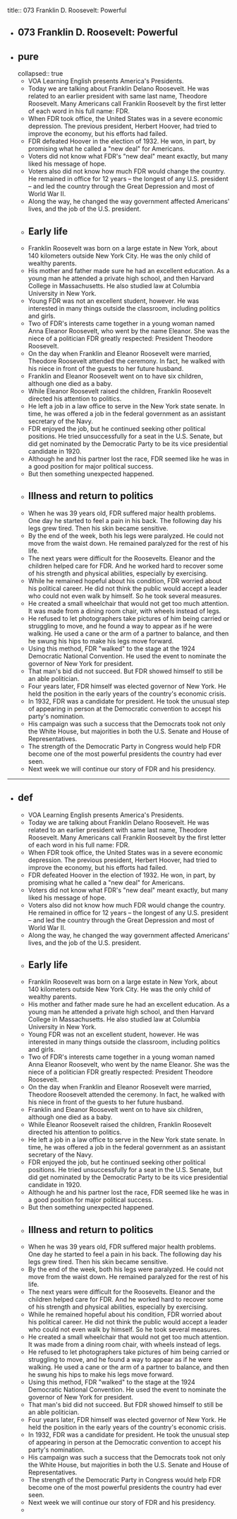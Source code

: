 title:: 073 Franklin D. Roosevelt: Powerful

- ## 073 Franklin D. Roosevelt: Powerful
- ## pure
  collapsed:: true
	- VOA Learning English presents America's Presidents.
	- Today we are talking about Franklin Delano Roosevelt. He was related to an earlier president with same last name, Theodore Roosevelt. Many Americans call Franklin Roosevelt by the first letter of each word in his full name: FDR.
	- When FDR took office, the United States was in a severe economic depression. The previous president, Herbert Hoover, had tried to improve the economy, but his efforts had failed.
	- FDR defeated Hoover in the election of 1932. He won, in part, by promising what he called a "new deal" for Americans.
	- Voters did not know what FDR's "new deal" meant exactly, but many liked his message of hope.
	- Voters also did not know how much FDR would change the country. He remained in office for 12 years – the longest of any U.S. president – and led the country through the Great Depression and most of World War II.
	- Along the way, he changed the way government affected Americans' lives, and the job of the U.S. president.
	- ## Early life
	- Franklin Roosevelt was born on a large estate in New York, about 140 kilometers outside New York City. He was the only child of wealthy parents.
	- His mother and father made sure he had an excellent education. As a young man he attended a private high school, and then Harvard College in Massachusetts. He also studied law at Columbia University in New York.
	- Young FDR was not an excellent student, however. He was interested in many things outside the classroom, including politics and girls.
	- Two of FDR's interests came together in a young woman named Anna Eleanor Roosevelt, who went by the name Eleanor. She was the niece of a politician FDR greatly respected: President Theodore Roosevelt.
	- On the day when Franklin and Eleanor Roosevelt were married, Theodore Roosevelt attended the ceremony. In fact, he walked with his niece in front of the guests to her future husband.
	- Franklin and Eleanor Roosevelt went on to have six children, although one died as a baby.
	- While Eleanor Roosevelt raised the children, Franklin Roosevelt directed his attention to politics.
	- He left a job in a law office to serve in the New York state senate. In time, he was offered a job in the federal government as an assistant secretary of the Navy.
	- FDR enjoyed the job, but he continued seeking other political positions. He tried unsuccessfully for a seat in the U.S. Senate, but did get nominated by the Democratic Party to be its vice presidential candidate in 1920.
	- Although he and his partner lost the race, FDR seemed like he was in a good position for major political success.
	- But then something unexpected happened.
	- ## Illness and return to politics
	- When he was 39 years old, FDR suffered major health problems. One day he started to feel a pain in his back. The following day his legs grew tired. Then his skin became sensitive.
	- By the end of the week, both his legs were paralyzed. He could not move from the waist down. He remained paralyzed for the rest of his life.
	- The next years were difficult for the Roosevelts. Eleanor and the children helped care for FDR. And he worked hard to recover some of his strength and physical abilities, especially by exercising.
	- While he remained hopeful about his condition, FDR worried about his political career. He did not think the public would accept a leader who could not even walk by himself. So he took several measures.
	- He created a small wheelchair that would not get too much attention. It was made from a dining room chair, with wheels instead of legs.
	- He refused to let photographers take pictures of him being carried or struggling to move, and he found a way to appear as if he were walking. He used a cane or the arm of a partner to balance, and then he swung his hips to make his legs move forward.
	- Using this method, FDR "walked" to the stage at the 1924 Democratic National Convention. He used the event to nominate the governor of New York for president.
	- That man's bid did not succeed. But FDR showed himself to still be an able politician.
	- Four years later, FDR himself was elected governor of New York. He held the position in the early years of the country's economic crisis.
	- In 1932, FDR was a candidate for president. He took the unusual step of appearing in person at the Democratic convention to accept his party's nomination.
	- His campaign was such a success that the Democrats took not only the White House, but majorities in both the U.S. Senate and House of Representatives.
	- The strength of the Democratic Party in Congress would help FDR become one of the most powerful presidents the country had ever seen.
	- Next week we will continue our story of FDR and his presidency.
- ---
- ## def
	- VOA Learning English presents America's Presidents.
	- Today we are talking about Franklin Delano Roosevelt. He was related to an earlier president with same last name, Theodore Roosevelt. Many Americans call Franklin Roosevelt by the first letter of each word in his full name: FDR.
	- When FDR took office, the United States was in a severe economic depression. The previous president, Herbert Hoover, had tried to improve the economy, but his efforts had failed.
	- FDR defeated Hoover in the election of 1932. He won, in part, by promising what he called a "new deal" for Americans.
	- Voters did not know what FDR's "new deal" meant exactly, but many liked his message of hope.
	- Voters also did not know how much FDR would change the country. He remained in office for 12 years – the longest of any U.S. president – and led the country through the Great Depression and most of World War II.
	- Along the way, he changed the way government affected Americans' lives, and the job of the U.S. president.
	- ## Early life
	- Franklin Roosevelt was born on a large estate in New York, about 140 kilometers outside New York City. He was the only child of wealthy parents.
	- His mother and father made sure he had an excellent education. As a young man he attended a private high school, and then Harvard College in Massachusetts. He also studied law at Columbia University in New York.
	- Young FDR was not an excellent student, however. He was interested in many things outside the classroom, including politics and girls.
	- Two of FDR's interests came together in a young woman named Anna Eleanor Roosevelt, who went by the name Eleanor. She was the niece of a politician FDR greatly respected: President Theodore Roosevelt.
	- On the day when Franklin and Eleanor Roosevelt were married, Theodore Roosevelt attended the ceremony. In fact, he walked with his niece in front of the guests to her future husband.
	- Franklin and Eleanor Roosevelt went on to have six children, although one died as a baby.
	- While Eleanor Roosevelt raised the children, Franklin Roosevelt directed his attention to politics.
	- He left a job in a law office to serve in the New York state senate. In time, he was offered a job in the federal government as an assistant secretary of the Navy.
	- FDR enjoyed the job, but he continued seeking other political positions. He tried unsuccessfully for a seat in the U.S. Senate, but did get nominated by the Democratic Party to be its vice presidential candidate in 1920.
	- Although he and his partner lost the race, FDR seemed like he was in a good position for major political success.
	- But then something unexpected happened.
	- ## Illness and return to politics
	- When he was 39 years old, FDR suffered major health problems. One day he started to feel a pain in his back. The following day his legs grew tired. Then his skin became sensitive.
	- By the end of the week, both his legs were paralyzed. He could not move from the waist down. He remained paralyzed for the rest of his life.
	- The next years were difficult for the Roosevelts. Eleanor and the children helped care for FDR. And he worked hard to recover some of his strength and physical abilities, especially by exercising.
	- While he remained hopeful about his condition, FDR worried about his political career. He did not think the public would accept a leader who could not even walk by himself. So he took several measures.
	- He created a small wheelchair that would not get too much attention. It was made from a dining room chair, with wheels instead of legs.
	- He refused to let photographers take pictures of him being carried or struggling to move, and he found a way to appear as if he were walking. He used a cane or the arm of a partner to balance, and then he swung his hips to make his legs move forward.
	- Using this method, FDR "walked" to the stage at the 1924 Democratic National Convention. He used the event to nominate the governor of New York for president.
	- That man's bid did not succeed. But FDR showed himself to still be an able politician.
	- Four years later, FDR himself was elected governor of New York. He held the position in the early years of the country's economic crisis.
	- In 1932, FDR was a candidate for president. He took the unusual step of appearing in person at the Democratic convention to accept his party's nomination.
	- His campaign was such a success that the Democrats took not only the White House, but majorities in both the U.S. Senate and House of Representatives.
	- The strength of the Democratic Party in Congress would help FDR become one of the most powerful presidents the country had ever seen.
	- Next week we will continue our story of FDR and his presidency.
	-